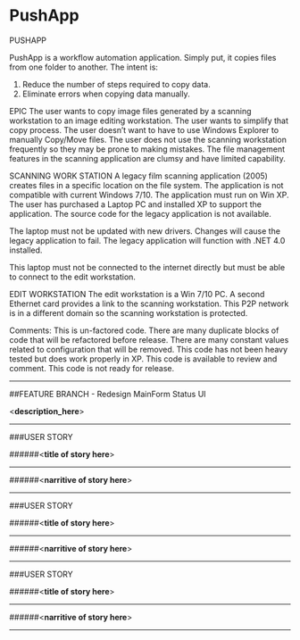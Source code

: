 # PushApp
PUSHAPP

PushApp is a workflow automation application.  Simply put, it copies files from one folder to another.  The intent is:

1.	Reduce the number of steps required to copy data.
2.	Eliminate errors when copying data manually.

EPIC
The user wants to copy image files generated by a scanning workstation to an image editing workstation.  The user wants to simplify that copy process.  The user doesn’t want to have to use Windows Explorer to manually Copy/Move files.  The user does not use the scanning workstation frequently so they may be prone to making mistakes.  The file management features in the scanning application are clumsy and have limited capability.

SCANNING WORK STATION
A legacy film scanning application (2005) creates files in a specific location on the file system. The application is not compatible with current Windows 7/10.  The application must run on Win XP.  The user has purchased a Laptop PC and installed XP to support the application. The source code for the legacy application is not available. 

The laptop must not be updated with new drivers.  Changes will cause the legacy application to fail.  The legacy application will function with .NET 4.0 installed.

This laptop must not be connected to the internet directly but must be able to connect to the edit workstation.  

EDIT WORKSTATION
The edit workstation is a Win 7/10 PC.  A second Ethernet card provides a link to the scanning workstation.  This P2P network is in a different domain so the scanning workstation is protected.

Comments:  This is un-factored code.  There are many duplicate blocks of code that will be refactored before release.  There are many constant values related to configuration that will be removed.  This code has not been heavy tested but does work properly in XP.  This code is available to review and comment.  This code is not ready for release.

-------------------------------------------------------------------------------

##FEATURE BRANCH - Redesign MainForm Status UI

<__description_here__>

-------------------------------------------------------------------------------

###USER STORY

######<__title of story here__>

-------------------------------------------------------------------------------

######<__narritive of story here__>

-------------------------------------------------------------------------------

###USER STORY

######<__title of story here__>

-------------------------------------------------------------------------------

######<__narritive of story here__>

-------------------------------------------------------------------------------

###USER STORY

######<__title of story here__>

-------------------------------------------------------------------------------

######<__narritive of story here__>

-------------------------------------------------------------------------------
